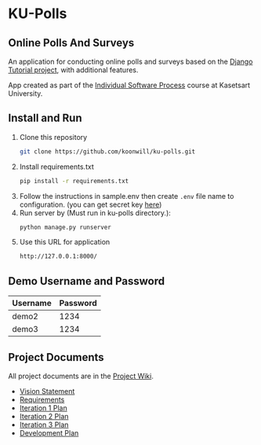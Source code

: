 # KU-Polls
## Online Polls And Surveys

An application for conducting online polls and surveys based
on the [Django Tutorial project][django-tutorial], with
additional features.

App created as part of the [Individual Software Process](
https://cpske.github.io/ISP) course at Kasetsart University.

## Install and Run
1. Clone this repository
    ``` sh
    git clone https://github.com/koonwill/ku-polls.git
    ```
2. Install requirements.txt
    ``` sh
    pip install -r requirements.txt
    ```
3. Follow the instructions in sample.env then create ```.env``` file name to configuration. (you can get secret key [here](https://djecrety.ir/))
4. Run server by (Must run in ku-polls directory.):
    ``` sh
    python manage.py runserver
    ```
5. Use this URL for application
    ``` sh
    http://127.0.0.1:8000/
    ```

## Demo Username and Password
| Username  | Password  |
|-----------|-----------|
|   demo2   | 1234 |
|   demo3   | 1234 |

## Project Documents

All project documents are in the [Project Wiki](https://github.com/koonwill/ku-polls/wiki/Home).

- [Vision Statement](https://github.com/koonwill/ku-polls/wiki/Vision-Statement)
- [Requirements](https://github.com/koonwill/ku-polls/wiki/Requirements)
- [Iteration 1 Plan](https://github.com/koonwill/ku-polls/wiki/Iteration-1-Plan)
- [Iteration 2 Plan](https://github.com/koonwill/ku-polls/wiki/Iteration-2-Plan)
- [Iteration 3 Plan](https://github.com/koonwill/ku-polls/wiki/Iteration-3-Plan)
- [Development Plan](https://github.com/koonwill/ku-polls/wiki/Development-Plan)

[django-tutorial]: https://docs.djangoproject.com/en/4.1/intro/tutorial01/